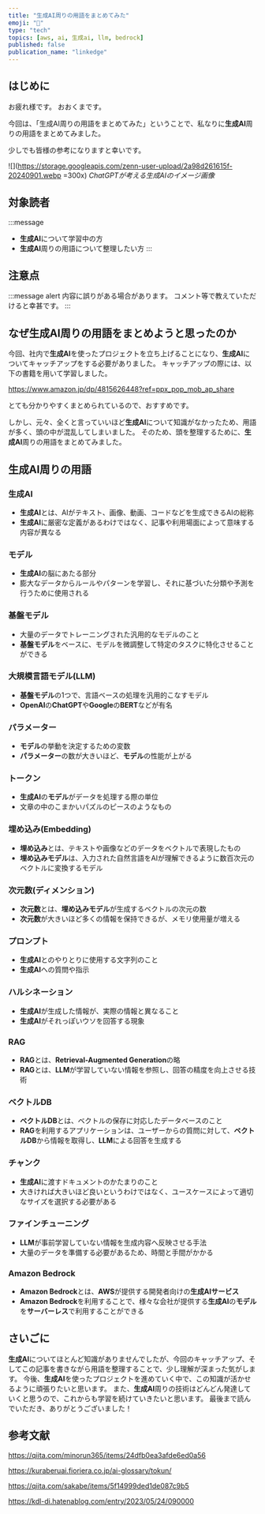 ```yaml
---
title: "生成AI周りの用語をまとめてみた"
emoji: "🧠"
type: "tech"
topics: [aws, ai, 生成ai, llm, bedrock]
published: false
publication_name: "linkedge"
---
```


## はじめに
お疲れ様です。
おおくまです。

今回は、「生成AI周りの用語をまとめてみた」ということで、私なりに**生成AI**周りの用語をまとめてみました。

少しでも皆様の参考になりますと幸いです。

![](https://storage.googleapis.com/zenn-user-upload/2a98d261615f-20240901.webp =300x)
*ChatGPTが考える生成AIのイメージ画像*

## 対象読者
:::message
- **生成AI**について学習中の方
- **生成AI**周りの用語について整理したい方
:::

## 注意点
:::message alert
内容に誤りがある場合があります。
コメント等で教えていただけると幸甚です。
:::

## なぜ生成AI周りの用語をまとめようと思ったのか
今回、社内で**生成AI**を使ったプロジェクトを立ち上げることになり、**生成AI**についてキャッチアップをする必要がありました。
キャッチアップの際には、以下の書籍を用いて学習しました。

https://www.amazon.jp/dp/4815626448?ref=ppx_pop_mob_ap_share

とても分かりやすくまとめられているので、おすすめです。

しかし、元々、全くと言っていいほど**生成AI**について知識がなかったため、用語が多く、頭の中が混乱してしまいました。
そのため、頭を整理するために、**生成AI**周りの用語をまとめてみました。

## 生成AI周りの用語

### 生成AI
- **生成AI**とは、AIがテキスト、画像、動画、コードなどを生成できるAIの総称
- **生成AI**に厳密な定義があるわけではなく、記事や利用場面によって意味する内容が異なる

### モデル
- **生成AI**の脳にあたる部分
- 膨大なデータからルールやパターンを学習し、それに基づいた分類や予測を行うために使用される

### 基盤モデル
- 大量のデータでトレーニングされた汎用的なモデルのこと
- **基盤モデル**をベースに、モデルを微調整して特定のタスクに特化させることができる

### 大規模言語モデル(LLM)
- **基盤モデル**の1つで、言語ベースの処理を汎用的こなすモデル
- **OpenAI**の**ChatGPT**や**Google**の**BERT**などが有名

### パラメーター
- **モデル**の挙動を決定するための変数
- **パラメーター**の数が大きいほど、**モデル**の性能が上がる

### トークン
- **生成AI**の**モデル**がデータを処理する際の単位
- 文章の中のこまかいパズルのピースのようなもの

### 埋め込み(Embedding)
- **埋め込み**とは、テキストや画像などのデータをベクトルで表現したもの
- **埋め込みモデル**は、入力された自然言語をAIが理解できるように数百次元のベクトルに変換するモデル

### 次元数(ディメンション)
- **次元数**とは、**埋め込みモデル**が生成するベクトルの次元の数
- **次元数**が大きいほど多くの情報を保持できるが、メモリ使用量が増える

### プロンプト
- **生成AI**とのやりとりに使用する文字列のこと
- **生成AI**への質問や指示

### ハルシネーション
- **生成AI**が生成した情報が、実際の情報と異なること
- **生成AI**がそれっぽいウソを回答する現象

### RAG
- **RAG**とは、**Retrieval-Augmented Generation**の略
- **RAG**とは、**LLM**が学習していない情報を参照し、回答の精度を向上させる技術

### ベクトルDB
- **ベクトルDB**とは、ベクトルの保存に対応したデータベースのこと
- **RAG**を利用するアプリケーションは、ユーザーからの質問に対して、**ベクトルDB**から情報を取得し、**LLM**による回答を生成する

### チャンク
- **生成AI**に渡すドキュメントのかたまりのこと
- 大きければ大きいほど良いというわけではなく、ユースケースによって適切なサイズを選択する必要がある

### ファインチューニング
- **LLM**が事前学習していない情報を生成内容へ反映させる手法
- 大量のデータを準備する必要があるため、時間と手間がかかる

### Amazon Bedrock
- **Amazon Bedrock**とは、**AWS**が提供する開発者向けの**生成AIサービス**
- **Amazon Bedrock**を利用することで、様々な会社が提供する**生成AI**の**モデル**を**サーバーレス**で利用することができる

## さいごに
**生成AI**についてほとんど知識がありませんでしたが、今回のキャッチアップ、そしてこの記事を書きながら用語を整理することで、少し理解が深まった気がします。
今後、**生成AI**を使ったプロジェクトを進めていく中で、この知識が活かせるように頑張りたいと思います。
また、**生成AI**周りの技術はどんどん発達していくと思うので、これからも学習を続けていきたいと思います。
最後まで読んでいただき、ありがとうございました！

## 参考文献
https://qiita.com/minorun365/items/24dfb0ea3afde6ed0a56

https://kuraberuai.fioriera.co.jp/ai-glossary/tokun/

https://qiita.com/sakabe/items/5f14999ded1de087c9b5

https://kdl-di.hatenablog.com/entry/2023/05/24/090000
